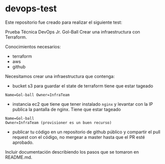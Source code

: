 # devops-test

Este repositorio fue creado para realizar el siguiente test: 

Prueba Técnica DevOps Jr. Gol-Ball
Crear una infraestructura con Terraform.

Conocimientos necesarios:
- terraform
- aws
- github

Necesitamos crear una infraestructura que contenga:
- bucket s3 para guardar el state de terraform tiene que estar tageado
```
Name=Gol-ball Owner=InfraTeam
```
- instancia ec2 que tiene que tener instalado `nginx` y levantar con la IP
publica la pantalla de nginx. Tiene que estar tageado 
```
Name=Gol-ball
Owner=InfraTeam (provisioner es un buen recurso)
```
- publicar tu código en un repositorio de github público y compartir el pull
request con el código, no mergear a master hasta que el PR esté aprobado.

Incluir documentación describiendo los pasos que se tomaron en
README.md.
